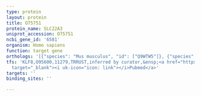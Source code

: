 ```yaml
---
type: protein
layout: protein
title: O75751
protein_name: SLC22A3
uniprot_accession: O75751
ncbi_gene_id: '6581'
organism: Homo sapiens
function: target gene
orthologs: '[{"species": "Mus musculus", "id": ["Q9WTW5"]}, {"species": "Rattus norvegicus", "id": ["O88446"]}]'
tfs: 'KLF8,O95600,11279,TRRUST,inferred by curator,&ensp;<a href="https://www.ncbi.nlm.nih.gov/pubmed/?term=17671186%5Buid%5D+OR+29087512%5Buid%5D"
  target="_blank"><i uk-icon="icon: link"></i>Pubmed</a>'
targets: ''
binding_sites: ''

---
```


